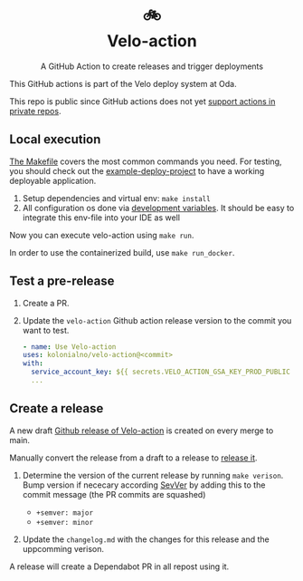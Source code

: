 <h1 align="center">
  🚲 <br>
  Velo-action
</h1>

<p align="center">
  A GitHub Action to create releases and trigger deployments
</p>

This GitHub actions is part of the Velo deploy system at Oda.

This repo is public since GitHub actions does not yet
[support actions in private repos](https://github.com/github/roadmap/issues/74).

## Local execution

[The Makefile](../Makefile) covers the most common commands you need. For testing,
you should check out the [example-deploy-project](https://github.com/kolonialno/example-deploy-project/) to have a working deployable application.

 1. Setup dependencies and virtual env: `make install`
 2. All configuration os done via [development variables](../env.dev-vars). It
    should be easy to integrate this env-file into your IDE as well

Now you can execute velo-action using `make run`.

In order to use the containerized build, use `make run_docker`.

## Test a pre-release

1. Create a PR.
2. Update the `velo-action` Github action release version to the commit you want to test.

    ```yaml
   - name: Use Velo-action
    uses: kolonialno/velo-action@<commit>
    with:
      service_account_key: ${{ secrets.VELO_ACTION_GSA_KEY_PROD_PUBLIC }}
      ...
    ```

## Create a release

A new draft [Github release of Velo-action](https://github.com/kolonialno/velo-action/releases) is created on every merge to main.

Manually convert the release from a draft to a release to [release it](https://github.com/kolonialno/velo-action/releases).

1. Determine the version of the current release by running `make verison`.
   Bump version if nececary according [SevVer](https://semver.org/) by adding this to the commit message (the PR commits are squashed)

   - `+semver: major`
   - `+semver: minor`

2. Update the `changelog.md` with the changes for this release and the uppcomming verison.

A release will create a Dependabot PR in all repost using it.
